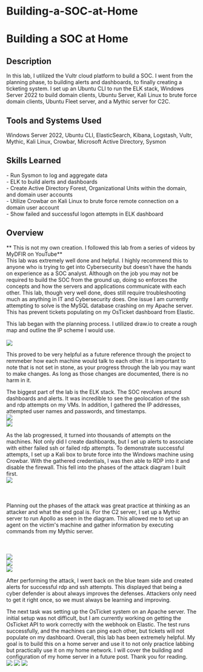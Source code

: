 # Building-a-SOC-at-Home

<h1>Building a SOC at Home</h1>

<h2>Description</h2>
In this lab, I utilized the Vultr cloud platform to build a SOC. I went from the planning phase, to building alerts and dashboards, to finally creating a ticketing system. I set up an Ubuntu CLI to run the ELK stack, Windows Server 2022 to build domain clients, Ubuntu Server, Kali Linux to brute force domain clients, Ubuntu Fleet server, and a Mythic server for C2C. 
<br />

<h2>Tools and Systems Used</h2>
Windows Server 2022, Ubuntu CLI, ElasticSearch, Kibana, Logstash, Vultr, Mythic, Kali Linux, Crowbar, Microsoft Active Directory, Sysmon
<br />

<h2>Skills Learned</h2>
- Run Sysmon to log and aggregate data<br />
- ELK to build alerts and dashboards<br />
- Create Active Directory Forest, Organizational Units within the domain, and domain user accounts<br />
- Utilize Crowbar on Kali Linux to brute force remote connection on a domain user account<br />
- Show failed and successful logon attempts in ELK dashboard</b><br />


<h2> Overview </h2>
** This is not my own creation. I followed this lab from a series of videos by MyDFIR on YouTube** <br/>
This lab was extremely well done and helpful. I highly recommend this to anyone who is trying to get into Cybersecurity but doesn't have the hands on experience as a SOC analyst. Although on the job you may not be required to build the SOC from the ground up, doing so enforces the concepts and how the servers and applications communicate with each other. This lab, though very well done, does still require troubleshooting much as anything in IT and Cybersecurity does. One issue I am currently attempting to solve is the MySQL database crashing on my Apache server. This has prevent tickets populating on my OsTicket dashboard from Elastic. <br/>

This lab began with the planning process. I utilized draw.io to create a rough map and outline the IP scheme I would use. <br /> <br />
<img src="https://imgur.com/xn4Pmd3.png" />

This proved to be very helpful as a future reference through the project to remmeber how each machine would talk to each other. It is important to note that is not set in stone, as your progress through the lab you may want to make changes. As long as those changes are documented, there is no harm in it. <br />

The biggest part of the lab is the ELK stack. The SOC revolves around dashboards and alerts. It was incredible to see the geolocation of the ssh and rdp attempts on my VMs. In addition, I gathered the IP addresses, attempted user names and passwords, and timestamps. 
<br />
<img src="https://imgur.com/aQGowLV.png" />
<br />
<img src="https://imgur.com/Ye5vsZ0.png" />
<br />

As the lab progressed, it turned into thousands of attempts on the machines. Not only did I create dashboards, but I set up alerts to associate with either failed ssh or failed rdp attempts. To demonstrate successful attempts, I set up a Kali box to brute force into the Windows machine using Crowbar. With the gathered credentials, I was then able to RDP into it and disable the firewall. This fell into the phases of the attack diagram I built first. <br />
<img src="https://imgur.com/uCSnFxA.png" />
<br /> <br /> <br /> <br />
Planning out the phases of the attack was great practice at thinking as an attacker and what the end goal is. For the C2 server, I set up a Mythic server to run Apollo as seen in the diagram. This allowed me to set up an agent on the victim's machine and gather information by executing commands from my Mythic server. 
<br /> <br /> <br /> <br />
<img src="https://imgur.com/hHygfAu.png" />
<br />
<img src="https://imgur.com/zBRCbba.png" />
<br />
<img src="https://imgur.com/vcwVHg1.png" />
<br />

After performing the attack, I went back on the blue team side and created alerts for successful rdp and ssh attempts. This displayed that being a cyber defender is about always improves the defenses. Attackers only need to get it right once, so we must always be learning and improving.  <br />

The next task was setting up the OsTicket system on an Apache server. The initial setup was not difficult, but I am currently working on getting the OsTicket API to work correctly with the webhook on Elastic. The test runs successfully, and the machines can ping each other, but tickets will not populate on my dashboard. Overall, this lab has been extremely helpful. My goal is to build this on a home server and use it to not only practice labbing but practically use it on my home network. I will cover the building and configuration of my home server in a future post. Thank you for reading. 
<br />
<img src="https://imgur.com/fO7UG0B.png" />
<img src="https://imgur.com/gu8b9Rr.png" />
<img src="https://imgur.com/XFsQliw.png" />
